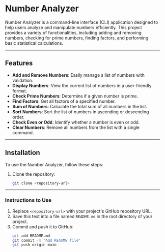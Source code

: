 # Number Analyzer

Number Analyzer is a command-line interface (CLI) application designed to help users analyze and manipulate numbers efficiently. This project provides a variety of functionalities, including adding and removing numbers, checking for prime numbers, finding factors, and performing basic statistical calculations.

---

## Features

- **Add and Remove Numbers**: Easily manage a list of numbers with validation.
- **Display Numbers**: View the current list of numbers in a user-friendly format.
- **Check Prime Numbers**: Determine if a given number is prime.
- **Find Factors**: Get all factors of a specified number.
- **Sum of Numbers**: Calculate the total sum of all numbers in the list.
- **Sort Numbers**: Sort the list of numbers in ascending or descending order.
- **Check Even or Odd**: Identify whether a number is even or odd.
- **Clear Numbers**: Remove all numbers from the list with a single command.

---

## Installation

To use the Number Analyzer, follow these steps:

1. Clone the repository:
   ```bash
   git clone <repository-url>


---

### Instructions to Use
1. Replace `<repository-url>` with your project's GitHub repository URL.
2. Save this text into a file named `README.md` in the root directory of your project.
3. Commit and push it to GitHub:
   ```bash
   git add README.md
   git commit -m "Add README file"
   git push origin main
